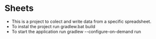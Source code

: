 # Sheets
* This is a project to colect and write data from a specific spreadsheet.
* To instal the project run gradlew.bat build
* To start the application run gradlew --configure-on-demand run
